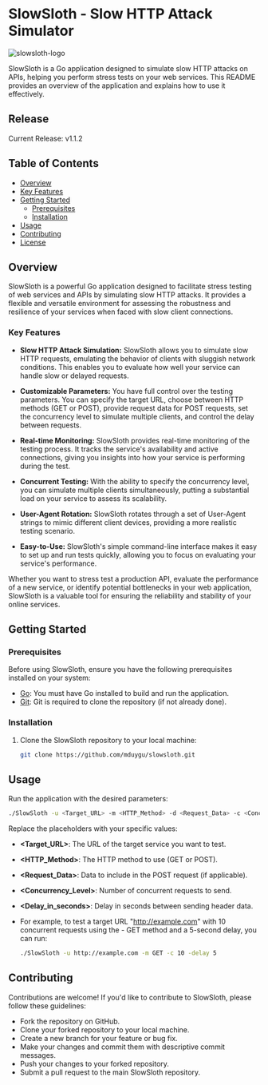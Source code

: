 # SlowSloth - Slow HTTP Attack Simulator

![slowsloth-logo](https://github.com/mduygu/slowsloth/assets/61627415/90cf459e-77a6-439e-9759-317459e652e1)

SlowSloth is a Go application designed to simulate slow HTTP attacks on APIs, helping you perform stress tests on your web services. This README provides an overview of the application and explains how to use it effectively.

## Release
Current Release: v1.1.2

## Table of Contents

- [Overview](#overview)
 - [Key Features](#key-features)
- [Getting Started](#getting-started)
  - [Prerequisites](#prerequisites)
  - [Installation](#installation)
- [Usage](#usage)
- [Contributing](#contributing)
- [License](#license)

## Overview

SlowSloth is a powerful Go application designed to facilitate stress testing of web services and APIs by simulating slow HTTP attacks. It provides a flexible and versatile environment for assessing the robustness and resilience of your services when faced with slow client connections.

### Key Features

- **Slow HTTP Attack Simulation:** SlowSloth allows you to simulate slow HTTP requests, emulating the behavior of clients with sluggish network conditions. This enables you to evaluate how well your service can handle slow or delayed requests.

- **Customizable Parameters:** You have full control over the testing parameters. You can specify the target URL, choose between HTTP methods (GET or POST), provide request data for POST requests, set the concurrency level to simulate multiple clients, and control the delay between requests.

- **Real-time Monitoring:** SlowSloth provides real-time monitoring of the testing process. It tracks the service's availability and active connections, giving you insights into how your service is performing during the test.

- **Concurrent Testing:** With the ability to specify the concurrency level, you can simulate multiple clients simultaneously, putting a substantial load on your service to assess its scalability.

- **User-Agent Rotation:** SlowSloth rotates through a set of User-Agent strings to mimic different client devices, providing a more realistic testing scenario.

- **Easy-to-Use:** SlowSloth's simple command-line interface makes it easy to set up and run tests quickly, allowing you to focus on evaluating your service's performance.

Whether you want to stress test a production API, evaluate the performance of a new service, or identify potential bottlenecks in your web application, SlowSloth is a valuable tool for ensuring the reliability and stability of your online services.


## Getting Started

### Prerequisites

Before using SlowSloth, ensure you have the following prerequisites installed on your system:

- [Go](https://golang.org/dl/): You must have Go installed to build and run the application.
- [Git](https://git-scm.com/downloads): Git is required to clone the repository (if not already done).

### Installation

1. Clone the SlowSloth repository to your local machine:

   ```sh
   git clone https://github.com/mduygu/slowsloth.git
   
## Usage

Run the application with the desired parameters:
   ```sh
   ./SlowSloth -u <Target_URL> -m <HTTP_Method> -d <Request_Data> -c <Concurrency_Level> -delay <Delay_in_seconds>
   ```
Replace the placeholders with your specific values:
- **<Target_URL>**: The URL of the target service you want to test.
- **<HTTP_Method>**: The HTTP method to use (GET or POST).
- **<Request_Data>**: Data to include in the POST request (if applicable).
- **<Concurrency_Level>**: Number of concurrent requests to send.
- **<Delay_in_seconds>**: Delay in seconds between sending header data.
- For example, to test a target URL "http://example.com" with 10 concurrent requests using the - GET method and a 5-second delay, you can run:
  
   ```sh
   ./SlowSloth -u http://example.com -m GET -c 10 -delay 5
   ```

## Contributing

Contributions are welcome! If you'd like to contribute to SlowSloth, please follow these guidelines:

- Fork the repository on GitHub.
- Clone your forked repository to your local machine.
- Create a new branch for your feature or bug fix.
- Make your changes and commit them with descriptive commit messages.
- Push your changes to your forked repository.
- Submit a pull request to the main SlowSloth repository.
